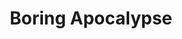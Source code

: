 ---
layout: experiment
permalink: /boring_apocalypse/
title: "Boring Apocalypse"
created: "2024"
root: "/assets/03_experiments/boring_apocalypse/"
bg-video: >
  <iframe src="https://www.youtube.com/embed/8ny8dxcPFag?hd=1&rel=0&modestbranding=1&controls=0&loop=1&playlist=8ny8dxcPFag" width="640" height="360" frameborder="0" webkitallowfullscreen mozallowfullscreen allowfullscreen></iframe>

description: >
  Boring Apocalypse is short film based on The <i>Intellectual Reports</i>, a short story manga created by Ebisu Yoshikazu in 1981.<br><br>
  It was created and shot over a period of two weeks as proof of concept for developed a short film in Unreal Engine with the Optirack Motion Capture system. It was captured and developed at Onassis ONX Studio.

role:
  - Creator

credits:
  - Peter Burr ~ Producer + Coder
  - Tim Platt ~ Performer

documentation:  
  - <iframe src="https://www.youtube.com/embed/8ny8dxcPFag?hd=1&rel=0&modestbranding=1" width="640" height="560" frameborder="0" webkitallowfullscreen mozallowfullscreen allowfullscreen></iframe>
---
